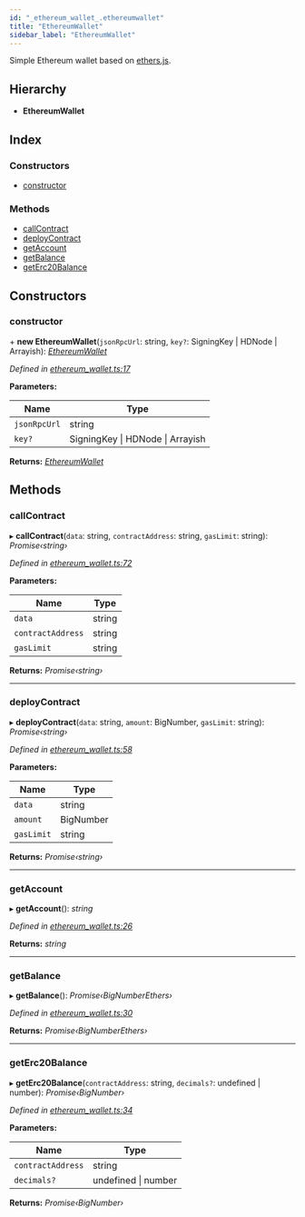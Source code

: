 ```yaml
---
id: "_ethereum_wallet_.ethereumwallet"
title: "EthereumWallet"
sidebar_label: "EthereumWallet"
---
```


Simple Ethereum wallet based on [ethers.js](https://github.com/ethers-io/ethers.js/).

## Hierarchy

* **EthereumWallet**

## Index

### Constructors

* [constructor](_ethereum_wallet_.ethereumwallet.md#constructor)

### Methods

* [callContract](_ethereum_wallet_.ethereumwallet.md#callcontract)
* [deployContract](_ethereum_wallet_.ethereumwallet.md#deploycontract)
* [getAccount](_ethereum_wallet_.ethereumwallet.md#getaccount)
* [getBalance](_ethereum_wallet_.ethereumwallet.md#getbalance)
* [getErc20Balance](_ethereum_wallet_.ethereumwallet.md#geterc20balance)

## Constructors

###  constructor

\+ **new EthereumWallet**(`jsonRpcUrl`: string, `key?`: SigningKey | HDNode | Arrayish): *[EthereumWallet](_ethereum_wallet_.ethereumwallet.md)*

*Defined in [ethereum_wallet.ts:17](https://github.com/comit-network/comit-js-sdk/blob/701099a/src/ethereum_wallet.ts#L17)*

**Parameters:**

Name | Type |
------ | ------ |
`jsonRpcUrl` | string |
`key?` | SigningKey &#124; HDNode &#124; Arrayish |

**Returns:** *[EthereumWallet](_ethereum_wallet_.ethereumwallet.md)*

## Methods

###  callContract

▸ **callContract**(`data`: string, `contractAddress`: string, `gasLimit`: string): *Promise‹string›*

*Defined in [ethereum_wallet.ts:72](https://github.com/comit-network/comit-js-sdk/blob/701099a/src/ethereum_wallet.ts#L72)*

**Parameters:**

Name | Type |
------ | ------ |
`data` | string |
`contractAddress` | string |
`gasLimit` | string |

**Returns:** *Promise‹string›*

___

###  deployContract

▸ **deployContract**(`data`: string, `amount`: BigNumber, `gasLimit`: string): *Promise‹string›*

*Defined in [ethereum_wallet.ts:58](https://github.com/comit-network/comit-js-sdk/blob/701099a/src/ethereum_wallet.ts#L58)*

**Parameters:**

Name | Type |
------ | ------ |
`data` | string |
`amount` | BigNumber |
`gasLimit` | string |

**Returns:** *Promise‹string›*

___

###  getAccount

▸ **getAccount**(): *string*

*Defined in [ethereum_wallet.ts:26](https://github.com/comit-network/comit-js-sdk/blob/701099a/src/ethereum_wallet.ts#L26)*

**Returns:** *string*

___

###  getBalance

▸ **getBalance**(): *Promise‹BigNumberEthers›*

*Defined in [ethereum_wallet.ts:30](https://github.com/comit-network/comit-js-sdk/blob/701099a/src/ethereum_wallet.ts#L30)*

**Returns:** *Promise‹BigNumberEthers›*

___

###  getErc20Balance

▸ **getErc20Balance**(`contractAddress`: string, `decimals?`: undefined | number): *Promise‹BigNumber›*

*Defined in [ethereum_wallet.ts:34](https://github.com/comit-network/comit-js-sdk/blob/701099a/src/ethereum_wallet.ts#L34)*

**Parameters:**

Name | Type |
------ | ------ |
`contractAddress` | string |
`decimals?` | undefined &#124; number |

**Returns:** *Promise‹BigNumber›*

